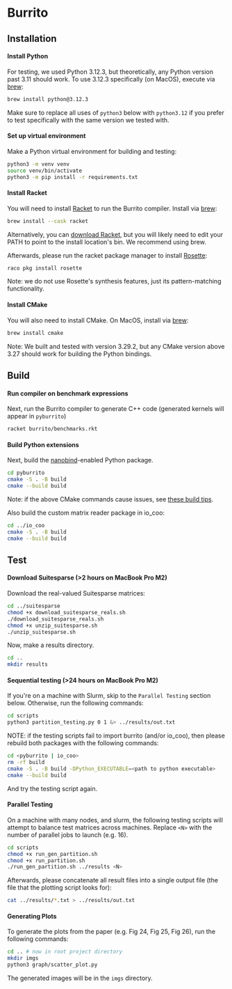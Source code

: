# Burrito

## Installation

#### Install Python
For testing, we used Python 3.12.3, but theoretically, any Python version past 3.11 should work. To use 3.12.3 specifically (on MacOS), execute via [brew](https://brew.sh):
```bash
brew install python@3.12.3
```
Make sure to replace all uses of `python3` below with `python3.12` if you prefer to test specifically with the same version we tested with.

#### Set up virtual environment
Make a Python virtual environment for building and testing:
```bash
python3 -m venv venv
source venv/bin/activate
python3 -m pip install -r requirements.txt
```

#### Install Racket
You will need to install [Racket](https://racket-lang.org) to run the Burrito compiler. Install via [brew](https://brew.sh):
```bash
brew install --cask racket
```
Alternatively, you can [download Racket](https://racket-lang.org/download/), but you will likely need to edit your PATH to point to the install location's bin. We recommend using brew.

Afterwards, please run the racket package manager to install [Rosette](https://docs.racket-lang.org/rosette-guide/):
```bash
raco pkg install rosette
```
Note: we do not use Rosette's synthesis features, just its pattern-matching functionality.

#### Install CMake
You will also need to install CMake. On MacOS, install via [brew](https://brew.sh):
```bash
brew install cmake
```
Note: We built and tested with version 3.29.2, but any CMake version above 3.27 should work for building the Python bindings.


## Build

#### Run compiler on benchmark expressions
Next, run the Burrito compiler to generate C++ code (generated kernels will appear in `pyburrito`)
```bash
racket burrito/benchmarks.rkt
```

#### Build Python extensions
Next, build the [nanobind](https://nanobind.readthedocs.io/en/latest/)-enabled Python package.
```bash
cd pyburrito
cmake -S . -B build
cmake --build build
```
Note: if the above CMake commands cause issues, see [these build tips](https://nanobind.readthedocs.io/en/latest/basics.html#building-using-cmake).

Also build the custom matrix reader package in io_coo:
```bash
cd ../io_coo
cmake -S . -B build
cmake --build build
```

## Test

#### Download Suitesparse (>2 hours on MacBook Pro M2)
Download the real-valued Suitesparse matrices:
```bash
cd ../suitesparse
chmod +x download_suitesparse_reals.sh
./download_suitesparse_reals.sh
chmod +x unzip_suitesparse.sh
./unzip_suitesparse.sh
```

Now, make a results directory.
```bash
cd ..
mkdir results
```

#### Sequential testing (>24 hours on MacBook Pro M2)
If you're on a machine with Slurm, skip to the `Parallel Testing` section below. Otherwise, run the following commands:
```bash
cd scripts
python3 partition_testing.py 0 1 &> ../results/out.txt
```
NOTE: if the testing scripts fail to import burrito (and/or io_coo), then please rebuild both packages with the following commands:
```bash
cd <pyburrito | io_coo>
rm -rf build
cmake -S . -B build -DPython_EXECUTABLE=<path to python executable>
cmake --build build
```
And try the testing script again.

#### Parallel Testing
On a machine with many nodes, and slurm, the following testing scripts will attempt to balance test matrices across machines. Replace `<N>` with the number of parallel jobs to launch (e.g. 16).
```bash
cd scripts
chmod +x run_gen_partition.sh
chmod +x run_partition.sh
./run_gen_partition.sh ../results <N>
```
Afterwards, please concatenate all result files into a single output file (the file that the plotting script looks for):
```bash
cat ../results/*.txt > ../results/out.txt
```

#### Generating Plots
To generate the plots from the paper (e.g. Fig 24, Fig 25, Fig 26), run the following commands:
```bash
cd .. # now in root project directory
mkdir imgs
python3 graph/scatter_plot.py
```
The generated images will be in the `imgs` directory.
